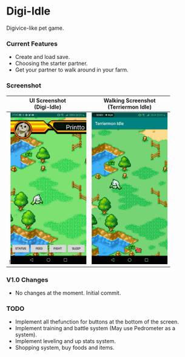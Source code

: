 # Digi-Idle
Digivice-like pet game.

### Current Features
- Create and load save.
- Choosing the starter partner.
- Get your partner to walk around in your farm.

### Screenshot
UI Screenshot<br/>(Digi-Idle)             |  Walking Screenshot<br/>(Terriermon Idle)
:-------------------------:|:-------------------------:
!<img text-align="center" src="https://github.com/printto/Digi_Idle/blob/master/screenshot1.jpg" alt="drawing" width="200" />  |  <img text-align="center" src="https://github.com/printto/Digi_Idle/blob/master/screenshot2.gif" alt="drawing" width="200" />

### V1.0 Changes
- No changes at the moment. Initial commit.

### TODO
- Implement all thefunction for buttons at the bottom of the screen.
- Implement training and battle system (May use Pedrometer as a system).
- Implement leveling and up stats system.
- Shopping system, buy foods and items.
